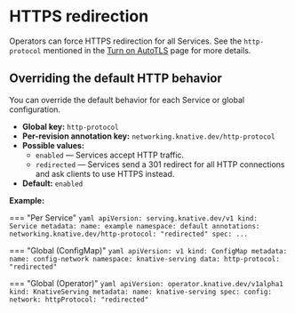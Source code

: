# HTTPS redirection

Operators can force HTTPS redirection for all Services. See the `http-protocol` mentioned in the [Turn on AutoTLS](../using-auto-tls.md) page for more details.

## Overriding the default HTTP behavior

You can override the default behavior for each Service or global configuration.

* **Global key:** `http-protocol`
* **Per-revision annotation key:** `networking.knative.dev/http-protocol`
* **Possible values:**
    * `enabled` &mdash; Services accept HTTP traffic.
    * `redirected` &mdash; Services send a 301 redirect for all HTTP connections and ask clients to use HTTPS instead.
* **Default:** `enabled`

**Example:**

=== "Per Service"
    ```yaml
    apiVersion: serving.knative.dev/v1
    kind: Service
    metadata:
      name: example
      namespace: default
      annotations:
        networking.knative.dev/http-protocol: "redirected"
    spec:
      ...
    ```

=== "Global (ConfigMap)"
    ```yaml
    apiVersion: v1
    kind: ConfigMap
    metadata:
      name: config-network
      namespace: knative-serving
    data:
      http-protocol: "redirected"
    ```

=== "Global (Operator)"
    ```yaml
    apiVersion: operator.knative.dev/v1alpha1
    kind: KnativeServing
    metadata:
      name: knative-serving
    spec:
      config:
        network:
          httpProtocol: "redirected"
    ```
